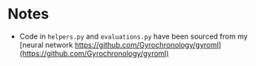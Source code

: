 # Notes

- Code in `helpers.py` and `evaluations.py` have been sourced from my [neural network https://github.com/Gyrochronology/gyroml](https://github.com/Gyrochronology/gyroml)

